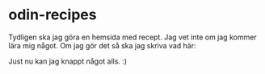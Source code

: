 # odin-recipes
Tydligen ska jag göra en hemsida med recept. Jag vet inte om jag kommer lära mig något. Om jag gör det så ska jag skriva vad här: 

Just nu kan jag knappt något alls. :)